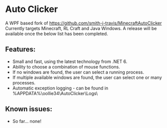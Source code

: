 # Auto Clicker

A WPF based fork of https://github.com/smith-j-travis/MinecraftAutoClicker
Currently targets Minecraft, RL Craft and Java Windows.
A release will be available once the below list has been completed.

## Features:
* Small and fast, using the latest technology from .NET 6.
* Ability to choose a combination of mouse functions.
* If no windows are found, the user can select a running process.
* If multiple available windows are found, the user can select one or many processes.
* Automatic exception logging - can be found in %APPDATA%\oollie34\AutoClicker\Logs\

## Known issues:
* So far... none!
